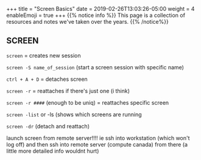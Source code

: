 +++
title = "Screen Basics"
date = 2019-02-26T13:03:26-05:00
weight = 4
enableEmoji = true
+++
{{% notice info %}} This page is a collection of resources and notes we've taken over the years.
{{% /notice%}}

## SCREEN

`screen` = creates new session

`screen -S name_of_session` (start a screen session with specific name)

`ctrl + A + D` = detaches screen

`screen -r` = reattaches if there's just one (i think)

`screen -r ####` (enough to be uniq) = reattaches specific screen 

`screen -list` or -ls (shows which screens are running

`screen -dr` (detach and reattach)

launch screen from remote server!!!! ie ssh into workstation (which won't log off) and then ssh into remote server (compute canada) from there
(a little more detailed info wouldnt hurt)